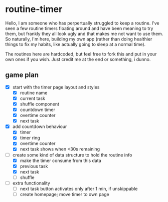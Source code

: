 # routine-timer

Hello, I am someone who has perpertually struggled to keep a routine. I've seen a few routine timers floating around and have been meaning to try them, but frankly they all look ugly and that makes me not want to use them. So naturally, I'm here, building my own app (rather than doing healthier things to fix my habits, like actually going to sleep at a normal time).

The routines here are hardcoded, but feel free to fork this and put in your own ones if you wish. Just credit me at the end or something, i dunno.

## game plan

- [x] start with the timer page layout and styles
  - [x] routine name
  - [x] current task
  - [x] shuffle component
  - [x] countdown timer
  - [x] overtime counter
  - [x] next task
- [x] add countdown behaviour
  - [x] timer
  - [x] timer ring
  - [x] overtime counter
  - [x] next task shows when <30s remaining
- [ ] create some kind of data structure to hold the routine info
  - [x] make the timer consume from this data
  - [x] previous task
  - [x] next task
  - [ ] shuffle
- [ ] extra functionality
  - [ ] next task button activates only after 1 min, if unskippable
  - [ ] create homepage; move timer to own page